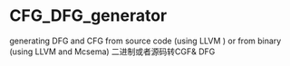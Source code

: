 # CFG_DFG_generator
generating DFG and CFG from source code (using LLVM ) or from binary (using LLVM and Mcsema) 二进制或者源码转CGF&amp; DFG
